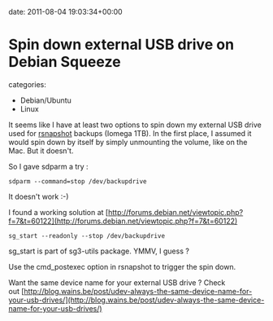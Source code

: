


date: 2011-08-04 19:03:34+00:00


# Spin down external USB drive on Debian Squeeze

categories:
- Debian/Ubuntu
- Linux


It seems like I have at least two options to spin down my external USB drive used for [rsnapshot](http://www.rsnapshot.org) backups (Iomega 1TB). In the first place, I assumed it would spin down by itself by simply unmounting the volume, like on the Mac. But it doesn't.

So I gave sdparm a try :

    
    sdparm --command=stop /dev/backupdrive


It doesn't work :-)

I found a working solution at [http://forums.debian.net/viewtopic.php?f=7&t=60122](http://forums.debian.net/viewtopic.php?f=7&t=60122)

    
    sg_start --readonly --stop /dev/backupdrive


sg_start is part of sg3-utils package.
YMMV, I guess ?

Use the cmd_postexec option in rsnapshot to trigger the spin down.

Want the same device name for your external USB drive ? Check out [http://blog.wains.be/post/udev-always-the-same-device-name-for-your-usb-drives/](http://blog.wains.be/post/udev-always-the-same-device-name-for-your-usb-drives/)
